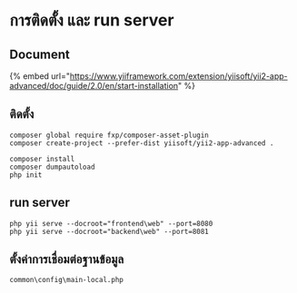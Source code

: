 # การติดตั้ง และ run server

## Document

{% embed url="https://www.yiiframework.com/extension/yiisoft/yii2-app-advanced/doc/guide/2.0/en/start-installation" %}

## ติดตั้ง

```text
composer global require fxp/composer-asset-plugin
composer create-project --prefer-dist yiisoft/yii2-app-advanced .

composer install
composer dumpautoload
php init
```

## run server

```text
php yii serve --docroot="frontend\web" --port=8080
php yii serve --docroot="backend\web" --port=8081
```

## ตั้งค่าการเชื่อมต่อฐานข้อมูล

```text
common\config\main-local.php
```

